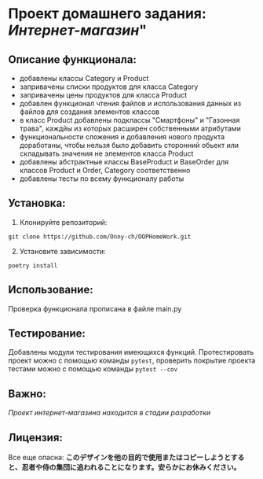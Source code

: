 # Проект домашнего задания: *Интернет-магазин*"

## Описание функционала:

- добавлены классы Category и Product
- запривачены списки продуктов для класса Category
- запривачены цены продуктов для класса Product
- добавлен функционал чтения файлов и использования данных из файлов для создания элементов классов
- в класс Product добавлены подклассы "Смартфоны" и "Газонная трава", каждйы из которых расширен собственными атрибутами
- функциональности сложения и добавления нового продукта доработаны, чтобы нельзя было добавить сторонний обьект или
складывать значения не элементов класса Product
- добавлены абстрактные классы BaseProduct и BaseOrder для классов Product и Order, Category соответственно
- добавлены тесты по всему функционалу работы

## Установка:

1. Клонируйте репозиторий:
```
git clone https://github.com/Onny-ch/OOPHomeWork.git
```
2. Установите зависимости:
```
poetry install 
```

## Использование:

Проверка функционала прописана в файле main.py

## Тестирование:

Добавлены модули тестирования имеющихся функций. Протестировать проект можно с помощью команды
`pytest`, проверить покрытие проекта тестами можно с помощью команды `pytest --cov`

## Важно:

*Проект интернет-магазина находится в стадии разработки*

## Лицензия:

Все еще опасна: 
**このデザインを他の目的で使用またはコピーしようとすると、忍者や侍の集団に追われることになります。安らかにお休みください。**
